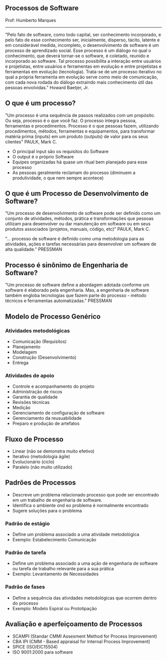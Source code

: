 ## Processos de Software

Prof: Humberto Marques

----

"Pelo fato de software, como todo capital, ser conhecimento incorporado, e pelo fato de esse conhecimento ser, inicialmente, disperso, tácito, latente e em considerável medida, incompleto, o desenvolvimento de software é um processo de aprendizado social. Esse processo é um diálogo no qual o conhecimento, que deverá tornar-se o software, é coletado, reunido e incorporado ao software. Tal processo possibilita a interação entre usuários e projetistas, entre usuários e ferramentas em evolução e entre projetistas e ferramentas em evolução (tecnologia). Trata-se de um processo iterativo no qual a própria ferramenta em evolução serve como meio de comunicação, com cada nova rodada do diálogo extraindo mais conhecimento útil das pessoas envolvidas."
Howard Baetjer, Jr.

## O que é um processo?

"Um processo é uma sequência de passos realizados com um propósito. Ou seja, processo é o que você faz. O processo integra pessoa, ferramentas e procedimentos. Processo é o que pessoas fazem, utilizando procedimentos, métodos, ferramentas e equipamentos, para transformar matéria prima (inputs) em um produto (outputs) de valor para os seus clientes" PAULK, Mark C.

- O principal input são os requisitos do Software
- O output é o próprio Software
- Equipes organizadas há quase um ritual bem planejado para esse processo
- As pessoas geralmente reclamam do processo (diminuem a produtividade, o que nem sempre acontece)

## O que é um Processo de Desenvolvimento de Software?

"Um processo de desenvolvimento de software pode ser definido como um conjunto de atividades, métodos, prática e transformações que pessoas utilizam para desenvolver ou dar manutenção em software ou em seus produtos associados (projetos, manuais, código, etc)" PAULK, Mark C.


"... processo de software é definido como uma metodologia para as atividades, ações e tarefas necessárias para desenvolver um software de alta qualidade." PRESSMAN 

## Processo é sinônimo de Engenharia de Software?

"Um processo de software define a abordagem adotada conforme um software é elaborado pela engenharia. Mas, a engenharia de software também engloba tecnologias que fazem parte do processo - método técnicos e ferramentas automatizadas." PRESSMAN

## Modelo de Processo Genérico

### Atividades metodológicas
- Comunicação (Requisitos)
- Planejamento 
- Modelagem
- Construção (Desenvolvimento)
- Entrega

### Atividades de apoio
- Controle e acompanhamento do projeto
- Administração de riscos
- Garantia de qualidade
- Revisões técnicas
- Medição
- Gerenciamento de configuração de software
- Gerenciamento da reusuabilidade
- Preparo e produção de artefatos

## Fluxo de Processo
- Linear (não se demonstra muito efetivo)
- Iterativo (metodologia ágile)
- Evolucionário (ciclo) 
- Paralelo (não muito utilizado)

## Padrões de Processos

- Descreve um problema relacionado processo que pode ser encontrado em um trabalho de engenharia de software.
- Identifica o ambiente ond eo problema é normalmente encontrado
- Sugere soluções para o problema

### Padrão de estágio
- Define um problema associado a uma atividade metodológica
- Exemplo: Estabelecimento Comunicação

### Padrão de tarefa
- Define um problema associado a uma ação de engenharia de software ou tarefa de trabalho relevante para a sua prática
- Exemplo: Levantamento de Necessidades

### Padrão de fases
- Define a sequência das atividades metodológicas que ocorrem dentro do processo
- Exemplo: Modelo Espiral ou Prototipação


## Avaliação e aperfeiçoamento de Processos
- SCAMPI (Standar CMMI Assesment Method for Process Improvement)
- CBA IPI (CMM - Based appraisal for Internal Process Improvement)
- SPICE (ISO/EIC15504)
- ISO 9001:2000 para software
